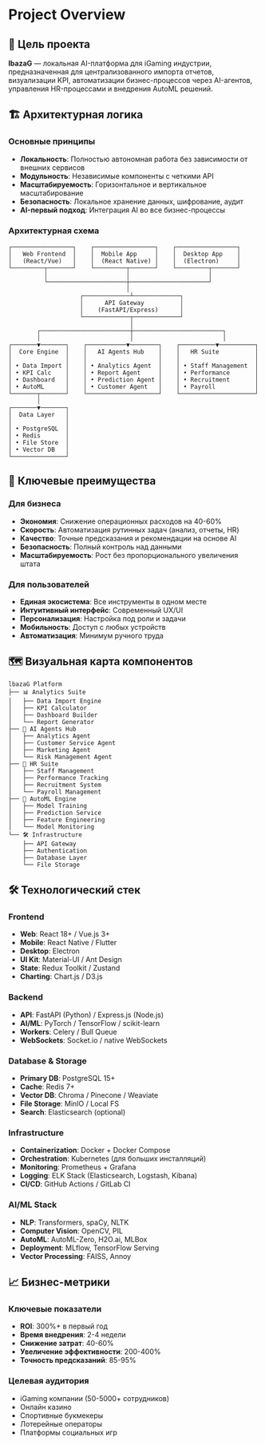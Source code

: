 # Project Overview

## 🎯 Цель проекта

**lbazaG** — локальная AI-платформа для iGaming индустрии, предназначенная для централизованного импорта отчетов, визуализации KPI, автоматизации бизнес-процессов через AI-агентов, управления HR-процессами и внедрения AutoML решений.

## 🏗️ Архитектурная логика

### Основные принципы
- **Локальность**: Полностью автономная работа без зависимости от внешних сервисов
- **Модульность**: Независимые компоненты с четкими API
- **Масштабируемость**: Горизонтальное и вертикальное масштабирование
- **Безопасность**: Локальное хранение данных, шифрование, аудит
- **AI-первый подход**: Интеграция AI во все бизнес-процессы

### Архитектурная схема
```
┌─────────────────┐    ┌─────────────────┐    ┌─────────────────┐
│   Web Frontend  │    │  Mobile App     │    │  Desktop App    │
│   (React/Vue)   │    │  (React Native) │    │  (Electron)     │
└─────────┬───────┘    └─────────┬───────┘    └─────────┬───────┘
          │                      │                      │
          └──────────────────────┼──────────────────────┘
                                 │
                    ┌─────────────┴─────────────┐
                    │      API Gateway          │
                    │    (FastAPI/Express)      │
                    └─────────────┬─────────────┘
                                  │
        ┌─────────────────────────┼─────────────────────────┐
        │                         │                         │
┌───────▼───────┐    ┌───────────▼────────┐    ┌──────────▼──────────┐
│  Core Engine  │    │   AI Agents Hub    │    │   HR Suite          │
│               │    │                    │    │                     │
│ • Data Import │    │ • Analytics Agent  │    │ • Staff Management  │
│ • KPI Calc    │    │ • Report Agent     │    │ • Performance       │
│ • Dashboard   │    │ • Prediction Agent │    │ • Recruitment       │
│ • AutoML      │    │ • Customer Agent   │    │ • Payroll           │
└───────┬───────┘    └────────────────────┘    └─────────────────────┘
        │
┌───────▼───────┐
│  Data Layer   │
│               │
│ • PostgreSQL  │
│ • Redis       │
│ • File Store  │
│ • Vector DB   │
└───────────────┘
```

## 🚀 Ключевые преимущества

### Для бизнеса
- **Экономия**: Снижение операционных расходов на 40-60%
- **Скорость**: Автоматизация рутинных задач (анализ, отчеты, HR)
- **Качество**: Точные предсказания и рекомендации на основе AI
- **Безопасность**: Полный контроль над данными
- **Масштабируемость**: Рост без пропорционального увеличения штата

### Для пользователей
- **Единая экосистема**: Все инструменты в одном месте
- **Интуитивный интерфейс**: Современный UX/UI
- **Персонализация**: Настройка под роли и задачи
- **Мобильность**: Доступ с любых устройств
- **Автоматизация**: Минимум ручного труда

## 🗺️ Визуальная карта компонентов

```
lbazaG Platform
├── 📊 Analytics Suite
│   ├── Data Import Engine
│   ├── KPI Calculator
│   ├── Dashboard Builder
│   └── Report Generator
├── 🤖 AI Agents Hub
│   ├── Analytics Agent
│   ├── Customer Service Agent
│   ├── Marketing Agent
│   └── Risk Management Agent
├── 👥 HR Suite
│   ├── Staff Management
│   ├── Performance Tracking
│   ├── Recruitment System
│   └── Payroll Management
├── 🔬 AutoML Engine
│   ├── Model Training
│   ├── Prediction Service
│   ├── Feature Engineering
│   └── Model Monitoring
└── 🛠️ Infrastructure
    ├── API Gateway
    ├── Authentication
    ├── Database Layer
    └── File Storage
```

## 🛠️ Технологический стек

### Frontend
- **Web**: React 18+ / Vue.js 3+
- **Mobile**: React Native / Flutter
- **Desktop**: Electron
- **UI Kit**: Material-UI / Ant Design
- **State**: Redux Toolkit / Zustand
- **Charting**: Chart.js / D3.js

### Backend
- **API**: FastAPI (Python) / Express.js (Node.js)
- **AI/ML**: PyTorch / TensorFlow / scikit-learn
- **Workers**: Celery / Bull Queue
- **WebSockets**: Socket.io / native WebSockets

### Database & Storage
- **Primary DB**: PostgreSQL 15+
- **Cache**: Redis 7+
- **Vector DB**: Chroma / Pinecone / Weaviate
- **File Storage**: MinIO / Local FS
- **Search**: Elasticsearch (optional)

### Infrastructure
- **Containerization**: Docker + Docker Compose
- **Orchestration**: Kubernetes (для больших инсталляций)
- **Monitoring**: Prometheus + Grafana
- **Logging**: ELK Stack (Elasticsearch, Logstash, Kibana)
- **CI/CD**: GitHub Actions / GitLab CI

### AI/ML Stack
- **NLP**: Transformers, spaCy, NLTK
- **Computer Vision**: OpenCV, PIL
- **AutoML**: AutoML-Zero, H2O.ai, MLBox
- **Deployment**: MLflow, TensorFlow Serving
- **Vector Processing**: FAISS, Annoy

## 📈 Бизнес-метрики

### Ключевые показатели
- **ROI**: 300%+ в первый год
- **Время внедрения**: 2-4 недели
- **Снижение затрат**: 40-60%
- **Увеличение эффективности**: 200-400%
- **Точность предсказаний**: 85-95%

### Целевая аудитория
- iGaming компании (50-5000+ сотрудников)
- Онлайн казино
- Спортивные букмекеры
- Лотерейные операторы
- Платформы социальных игр
